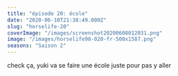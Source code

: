 ```yaml
---
title: "épisode 20: école"
date: "2020-06-10T21:38:49.000Z"
slug: "horselife-20"
coverImage: "/images/screenshot20200608012031.png"
image: "/images/horselife98-020-fr-500x1587.png"
seasons: "Saison 2"
---
```


check ça, yuki va se faire une école juste pour pas y aller
